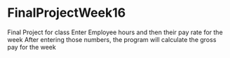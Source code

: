 # FinalProjectWeek16
Final Project for class
Enter Employee hours and then their pay rate for the week
After entering those numbers, the program will calculate the gross pay for the week
